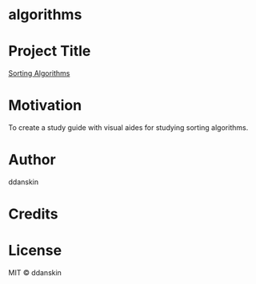 # algorithms

# Project Title
[Sorting Algorithms](https://ddanskin.github.io/algorithms/)

# Motivation
To create a study guide with visual aides for studying sorting algorithms.

# Author
ddanskin

# Credits

# License
MIT &copy; ddanskin
